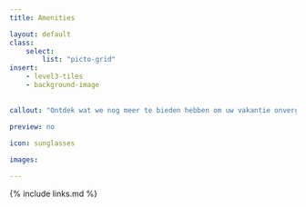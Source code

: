 ```yaml
---
title: Amenities

layout: default
class:
    select: 
        list: "picto-grid"
insert: 
    - level3-tiles
    - background-image
    
    
callout: "Ontdek wat we nog meer te bieden hebben om uw vakantie onvergetelijk te maken."
    
preview: no

icon: sunglasses

images: 

---
```

{% include links.md %}